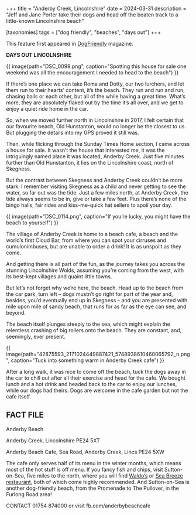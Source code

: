 +++
title =  "Anderby Creek, Lincolnshire"
date = 2024-03-31
description = "Jeff and Jane Porter take their dogs and head off the beaten track to a little-known Lincolnshire beach"

[taxonomies]
tags = ["dog friendly", "beaches", "days out"]
+++
<div class="intro-box">
This feature first appeared in <a href="https://dogfriendly.co.uk">DogFriendly</a> magazine.
</div>

**DAYS OUT LINCOLNSHIRE**

{{ image(path="DSC_0099.png", caption="Spotting this house for sale one weekend was all the encouragement I needed to head to the beach") }}
 
If there’s one place we can take Roma and Dotty, our two lurchers, and let them run to their hearts’ content, it’s the beach. They run and run and run, chasing balls or each other, but all of the while having a great time. What’s more, they are absolutely flaked out by the time it’s all over, and we get to enjoy a quiet ride home in the car.

So, when we moved further north in Lincolnshire in 2017, I felt certain that our favourite beach, Old Hunstanton, would no longer be the closest to us. But plugging the details into my GPS proved it still was.

Then, while flicking through the Sunday Times Home section, I came across a house for sale. It wasn’t the house that interested me, it was the intriguingly named place it was located, Anderby Creek. Just five minutes further than Old Hunstanton, it lies on the Lincolnshire coast, north of Skegness.

But the contrast between Skegness and Anderby Creek couldn’t be more stark. I remember visiting Skegness as a child and never getting to see the water, so far out was the tide. Just a few miles north, at Anderby Creek, the tide always seems to be in, give or take a few feet. Plus there’s none of the bingo halls, fair rides and kiss-me-quick hat sellers to spoil your day.

{{ image(path="DSC_0114.png", caption="If you’re lucky, you might have the beach to yourself") }}

The village of Anderby Creek is home to a beach cafe, a beach and the world’s first Cloud Bar, from where you can spot your cirruses and cumulonimbuses, but are unable to order a drink! It is as unspoilt as they come.

And getting there is all part of the fun, as the journey takes you across the stunning Lincolnshire Wolds, assuming you’re coming from the west, with its best-kept villages and quaint little towns.

But let’s not forget why we’re here, the beach. Head up to the beach from the car park, turn left – dogs mustn’t go right for part of the year and, besides, you’d eventually end up in Skegness – and you are presented with mile upon mile of sandy beach, that runs for as far as the eye can see, and beyond.

The beach itself plunges steeply to the sea, which might explain the relentless crashing of big rollers onto the beach. They are constant, and, seemingly, ever present.

{{ image(path="42875593_2171024449887421_5748938610460065792_n.png", caption="Tuck into something warm in Anderby Creek cafe") }}

After a long walk, it was nice to come off the beach, tuck the dogs away in the car to chill out after all their exercise and head for the cafe. We bought lunch and a hot drink and headed back to the car to enjoy our lunches, while our dogs had theirs. Dogs are welcome in the cafe garden but not the cafe itself.

## FACT FILE

Anderby Beach

Anderby Creek, Lincolnshire PE24 5XT

Anderby Beach Cafe, Sea Road, Anderby Creek, Lincs PE24 5XW

The cafe only serves half of its menu in the winter months, which means most of the hot stuff is off menu. If you fancy fish and chips, visit Sutton-on-Sea, five miles to the north, where you will find [Waldo’s](https://suttononsea.info/waldos-traditional-fish-and-chips) or [Sea Breeze restaurant](http://seabreeze-restaurant.co.uk), both of which come highly recommended. And Sutton-on-Sea is another dog-friendly beach, from the Promenade to The Pullover, in the Furlong Road area!

CONTACT 01754 874000 or visit fb.com/anderbybeachcafe